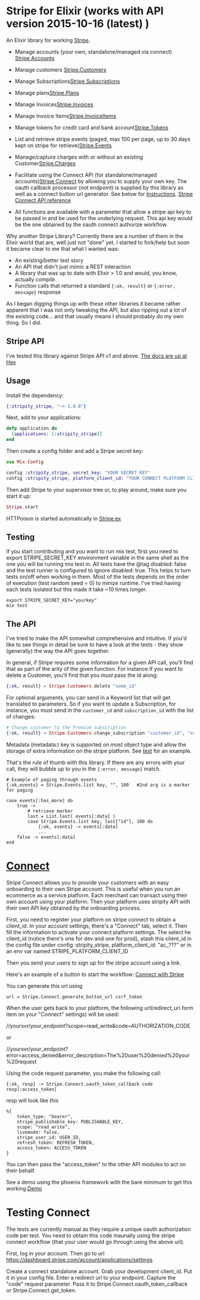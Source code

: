 # Stripe for Elixir (works with API version 2015-10-16 (latest) )

An Elixir library for working [Stripe](https://stripe.com/).

 - Manage accounts (your own, standalone/managed via connect) [Stripe.Accounts](https://github.com/robconery/stripity-stripe/blob/master/lib/stripe/accounts.ex)
 - Manage customers [Stripe.Customers](https://github.com/robconery/stripity-stripe/blob/master/lib/stripe/customers.ex)
 - Manage Subscriptions[Stripe.Subscriptions](https://github.com/robconery/stripity-stripe/blob/master/lib/stripe/subscriptions.ex)
 - Manage plans[Stripe.Plans](https://github.com/robconery/stripity-stripe/blob/master/lib/stripe/plans.ex)
 - Manage Invoices[Stripe.Invoices](https://github.com/robconery/stripity-stripe/blob/master/lib/stripe/invoices.ex)
 - Manage Invoice Items[Stripe.InvoiceItems](https://github.com/robconery/stripity-stripe/blob/master/lib/stripe/invoice_items.ex)
 - Manage tokens for credit card and bank account[Stripe.Tokens](https://github.com/robconery/stripity-stripe/blob/master/lib/stripe/tokens.ex)
 - List and retrieve stripe events (paged, max 100 per page, up to 30 days kept on stripe for retrieve)[Stripe.Events](https://github.com/robconery/stripity-stripe/blob/master/lib/stripe/events.ex)
 - Manage/capture charges with or without an existing Customer[Stripe.Charges](https://github.com/robconery/stripity-stripe/blob/master/lib/stripe/charges.ex)

- Facilitate using the Connect API (for standalone/managed accounts)[Stripe Connect](https://stripe.com/docs/connect) by allowing you to supply your own key. The oauth callback processor (not endpoint) is supplied by this library as well as a connect button url generator. See below for [Instructions](#connect). [Stripe Connect API reference](https://stripe.com/docs/connect/reference)

- All functions are available with a parameter that allow a stripe api key to be passed in and be used for the underlying request. This api key would be the one obtained by the oauth connect authorize workflow.

Why another Stripe Library? Currently there are a number of them in the Elixir world that are, well just not "done" yet. I started to fork/help but soon it became clear to me that what I wanted was:

 - An existing/better test story
 - An API that didn't just mimic a REST interaction
 - A library that was up to date with Elixir > 1.0 and would, you know, actually *compile*.
 - Function calls that returned a standard `{:ok, result}` or `{:error, message}` response

As I began digging things up with these other libraries it became rather apparent that I was not only tweaking the API, but also ripping out a lot of the existing code... and that usually means I should probably do my own thing. So I did.

## Stripe API

I've tested this library against Stripe API v1 and above. [The docs are up at Hex](http://hexdocs.pm/stripity_stripe/)

## Usage

Install the dependency:

```ex
{:stripity_stripe, "~> 1.0.0"}
```

Next, add to your applications:

```ex
defp application do
  [applications: [:stripity_stripe]]
end
```

Then create a config folder and add a Stripe secret key:

```ex
use Mix.Config

config :stripity_stripe, secret_key: "YOUR SECRET KEY"
config :stripity_stripe, platform_client_id: "YOUR CONNECT PLATFORM CLIENT ID"
```

Then add Stripe to your supervisor tree or, to play around, make sure you start it up:

```ex
Stripe.start
```
HTTPoison is started automatically in [Stripe.ex](https://github.com/robconery/stripity-stripe/blob/master/lib/stripe.ex)

## Testing
If you start contributing and you want to run mix test, first you need to export STRIPE_SECRET_KEY environment variable in the same shell as the one you will be running mix test in. All tests have the @tag disabled: false and the test runner is configured to ignore disabled: true. This helps to turn tests on/off when working in them. Most of the tests depends on the order of execution (test random seed = 0) to minize runtime. I've tried having each tests isolated but this made it take ~10 times longer.
```
export STRIPE_SECRET_KEY="yourkey"
mix test
```

## The API

I've tried to make the API somewhat comprehensive and intuitive. If you'd like to see things in detail be sure to have a look at the tests - they show (generally) the way the API goes together.

In general, if Stripe requires some information for a given API call, you'll find that as part of the arity of the given function. For instance if you want to delete a Customer, you'll find that you *must* pass the id along:

```ex
{:ok, result} = Stripe.Customers.delete "some_id"
```

For optional arguments, you can send in a Keyword list that will get translated to parameters. So if you want to update a Subscription, for instance, you must send in the `customer_id` and `subscription_id` with the list of changes:

```ex
# Change customer to the Premium subscription
{:ok, result} = Stripe.Customers.change_subscription "customer_id", "sub_id", [plan: "premium"]
```

Metadata (metadata:) key is supported on most object type and allow the storage of extra information on the stripe platform. See [test](https://github.com/robconery/stripity-stripe/blob/master/test/stripe/customer_test.exs) for an example.

That's the rule of thumb with this library. If there are any errors with your call, they will bubble up to you in the `{:error, message}` match.

```
# Example of paging through events
{:ok,events} = Stripe.Events.list key, "", 100   #2nd arg is a marker for paging

case events[:has_more] do
    true ->
        # retrieve marker
        last = List.last( events[:data] )
        case Stripe.Events.list key, last["id"], 100 do
            {:ok, events} -> events[:data]
            ...
    false -> events[:data]
end
```
<a name="connect"></a>
# [Connect](https://stripe.com/docs/connect/standalone-accounts)

Stripe Connect allows you to provide your customers with an easy onboarding to
their own Stripe account. This is useful when you run an ecommerce as a service platform. Each merchant can transact using their own account using your platform. Then your platform uses stripity API with their own API key obtained by the onboarding process.

First, you need to register your platform on stripe connect to obtain a client_id.
In your account settings, there's a "Connect" tab, select it. Then fill the information to activate your connect platform settings. The select he client_id (notice there's one for dev and one for prod), stash this client_id in the config file under
config :stripity_stripe, platform_client_id: "ac_???"
or
in an env var named STRIPE_PLATFORM_CLIENT_ID


Then you send your users to sign up for the stripe account using a link.

Here's an example of a button to start the workflow:
<a href="https://connect.stripe.com/oauth/authorize?response_type=code&client_id=ca_32D88BD1qLklliziD7gYQvctJIhWBSQ7&scope=read_write">Connect with Stripe</a>

You can generate this url using
```
url = Stripe.Connect.generate_button_url csrf_token
```

When the user gets back to your platform, the following url(redirect_uri form item on your "Connect" settings) will be used:

//yoursvr/your_endpoint?scope=read_write&code=AUTHORIZATION_CODE

or

//yoursvr/your_endpoint?error=access_denied&error_description=The%20user%20denied%20your%20request

Using the code request parameter, you make the following call:
```
{:ok, resp} -> Stripe.Connect.oauth_token_callback code
resp[:access_token]
```
resp will look like this
```
%{
    token_type: "bearer",
    stripe_publishable_key: PUBLISHABLE_KEY,
    scope: "read_write",
    livemode: false,
    stripe_user_id: USER_ID,
    refresh_token: REFRESH_TOKEN,
    access_token: ACCESS_TOKEN
}
```

You can then pass the "access_token" to the other API modules to act on their behalf.

See a demo using the phoenix framework with the bare minimum to get this working.[Demo](https://github.com/nicrioux/stripity-phoenix-connect)

# Testing Connect
The tests are currently manual as they require a unique oauth authorization code per test. You need to obtain this code maunally using the stripe connect workflow (that your user would go through using the above url).

First, log in your account. Then go to url
https://dashboard.stripe.com/account/applications/settings

Create a connect standalone account. Grab your development client_id. Put it in your config file. Enter a redirect url to your endpoint. Capture the "code" request parameter. Pass it to Stripe.Connect.oauth_token_callback or Stripe.Connect.get_token.

